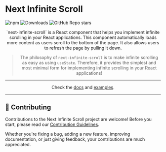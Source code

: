 # Next Infinite Scroll

![npm](https://img.shields.io/npm/v/next-infinite-scroll)
![Downloads](https://img.shields.io/npm/dm/next-infinite-scroll)
![GitHub Repo stars](https://img.shields.io/github/stars/kursaderduhan/next-infinite-scroll)

<div align='center'>
`next-infinite-scroll` is a React component that helps you implement infinite scrolling in your React applications. This component automatically loads more content as users scroll to the bottom of the page. It also allows users to refresh the page by pulling it down.

<br />

> The philosophy of `next-infinite-scroll` is to make infinite scrolling as easy as using `useState`. Therefore, it provides the simplest and most minimal form for implementing infinite scrolling in your React applications!

<hr />

Check the [docs](/docs/getting-started.md) and [examples](/docs/examples.md).

<hr />

</div>

## 🙌 Contributing

Contributions to the Next Infinite Scroll project are welcome! Before you start, please read our [Contribution Guidelines](CONTRIBUTING.md).

Whether you're fixing a bug, adding a new feature, improving documentation, or just giving feedback, your contributions are much appreciated.
